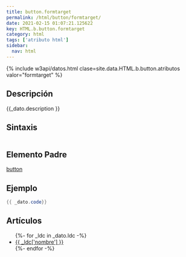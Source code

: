 ```yaml
---
title: button.formtarget
permalink: /html/button/formtarget/
date: 2021-02-15 01:07:21.125622
key: HTML.b.button.formtarget
category: html
tags: ['atributo html']
sidebar: 
  nav: html
---
```


{% include w3api/datos.html clase=site.data.HTML.b.button.atributos valor="formtarget" %}

## Descripción
{{_dato.description }}

## Sintaxis
~~~html
~~~

## Elemento Padre
[button](/html/button/)

## Ejemplo
~~~java
{{ _dato.code}}
~~~

## Artículos
<ul>
{%- for _ldc in _dato.ldc -%}
   <li>
       <a href="{{_ldc['url'] }}">{{ _ldc['nombre'] }}</a>
   </li>
{%- endfor -%}
</ul>
